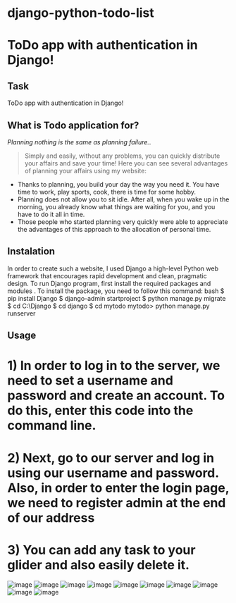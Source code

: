 # django-python-todo-list
# ToDo app with authentication in Django!
## Task
ToDo app with authentication in Django!
## What is Todo application for?
*Planning nothing is the same as planning failure.*.

> Simply and easily, without any problems, you can quickly distribute your affairs and save your time!
Here you can see several advantages of planning your affairs using my website:

- Thanks to planning, you build your day the way you need it. You have time to work, play sports, cook, there is time for some hobby.
- Planning does not allow you to sit idle. After all, when you wake up in the morning, you already know what things are waiting for you, and you have to do it all in time.
- Those people who started planning very quickly were able to appreciate the advantages of this approach to the allocation of personal time.
## Instalation
In order to create such a website, I used Django a high-level Python web framework that encourages rapid development and clean, pragmatic design.
To run Django program, first install the required packages and modules . To install the package, you need to follow this command:
bash
$ pip install Django
$ django-admin startproject
$ python manage.py migrate
$ cd C:\Django
$ cd django
$ cd mytodo
mytodo> python manage.py runserver
## Usage
# 1) In order to log in to the server, we need to set a username and password and create an account. To do this, enter this code into the command line.
# 2) Next, go to our server and log in using our username and password. Also, in order to enter the login page, we need to register admin at the end of our address 
# 3) You can add any task to your glider and also easily delete it.
![image](https://user-images.githubusercontent.com/79923887/150197251-87094e7d-2a8d-401a-944d-6d796e1bb21d.png)
![image](https://user-images.githubusercontent.com/79923887/150197264-32e08a2b-8858-46b2-97e4-0cd75176f642.png)
![image](https://user-images.githubusercontent.com/79923887/150197289-4f22a1a4-ac89-4989-8474-271bfee326d8.png)
![image](https://user-images.githubusercontent.com/79923887/150197321-45cecb8a-e801-421a-9bb9-b2831bd48766.png)
![image](https://user-images.githubusercontent.com/79923887/150197446-7c269fb3-d9fb-463d-849b-c1136cb4ee85.png)
![image](https://user-images.githubusercontent.com/79923887/150197476-d5856dd3-04a5-4ee5-aef9-a2e6a280fbfb.png)
![image](https://user-images.githubusercontent.com/79923887/150197485-45360d35-f3e6-4393-86c3-03ecbba07e01.png)
![image](https://user-images.githubusercontent.com/79923887/150197604-93055fe6-ba03-4794-a546-ef4370a63de8.png)
![image](https://user-images.githubusercontent.com/79923887/150197619-0e23075c-934c-4689-84e3-103443471347.png)
![image](https://user-images.githubusercontent.com/79923887/150197752-a18393a7-5dcd-4e6d-8f9a-4323e83bb428.png)


